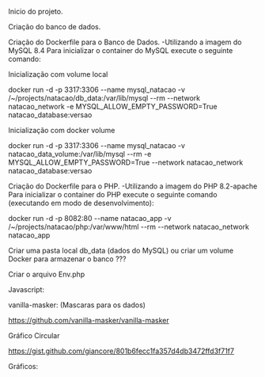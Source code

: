 Inicio do projeto.

Criação do banco de dados.

Criação do Dockerfile para o Banco de Dados.
-Utilizando a imagem do MySQL 8.4
Para inicializar o container do MySQL execute o seguinte comando:

Inicialização com volume local

docker run -d -p 3317:3306 --name mysql_natacao -v /~/projects/natacao/db_data:/var/lib/mysql --rm --network natacao_network -e MYSQL_ALLOW_EMPTY_PASSWORD=True natacao_database:versao

Inicialização com docker volume

docker run -d -p 3317:3306 --name mysql_natacao -v natacao_data_volume:/var/lib/mysql --rm -e MYSQL_ALLOW_EMPTY_PASSWORD=True --network natacao_network natacao_database:versao

Criação do Dockerfile para o PHP.
-Utilizando a imagem do PHP 8.2-apache
Para inicializar o container do PHP execute o seguinte comando (executando em modo de desenvolvimento):

docker run -d -p 8082:80 --name natacao_app -v /~/projects/natacao/php:/var/www/html --rm --network natacao_network natacao_app

Criar uma pasta local db_data (dados do MySQL) ou criar um volume Docker para armazenar o banco ???

Criar o arquivo Env.php

Javascript:

vanilla-masker: (Mascaras para os dados)

https://github.com/vanilla-masker/vanilla-masker

Gráfico Circular

https://gist.github.com/giancore/801b6fecc1fa357d4db3472ffd3f71f7

Gráficos:


